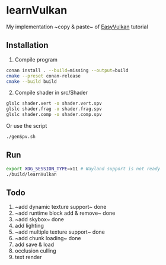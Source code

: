 # learnVulkan

My implementation ~copy & paste~ of [EasyVulkan](https://easyvulkan.github.io/) tutorial

## Installation

1. Compile program

```bash
conan install . --build=missing --output=build
cmake --preset conan-release
cmake --build build
```

2. Compile shader in src/Shader

```bash
glslc shader.vert -o shader.vert.spv
glslc shader.frag -o shader.frag.spv
glslc shader.comp -o shader.comp.spv
```

Or use the script

```bash
./genSpv.sh
```

## Run

```bash
export XDG_SESSION_TYPE=x11 # Wayland support is not ready
./build/learnVulkan
```

## Todo

1. ~add dynamic texture support~ done
2. ~add runtime block add & remove~ done
3. ~add skybox~ done
4. add lighting
5. ~add multiple texture support~ done
6. ~add chunk loading~ done
7. add save & load
8. occlusion culling
9. text render
